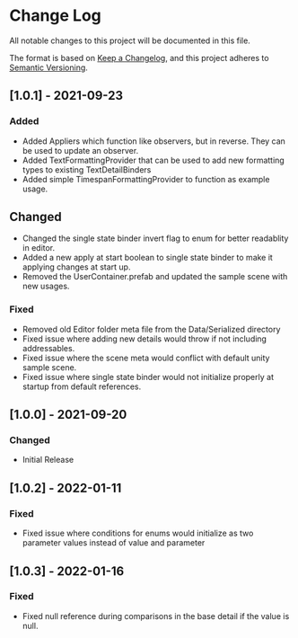 # Change Log
All notable changes to this project will be documented in this file.

The format is based on [Keep a Changelog](https://keepachangelog.com/en/1.0.0/),
and this project adheres to [Semantic Versioning](https://semver.org/spec/v2.0.0.html).

## [1.0.1] - 2021-09-23
### Added
- Added Appliers which function like observers, but in reverse. They can be used to update an observer.
- Added TextFormattingProvider that can be used to add new formatting types to existing TextDetailBinders
- Added simple TimespanFormattingProvider to function as example usage.

## Changed
- Changed the single state binder invert flag to enum for better readablity in editor.
- Added a new apply at start boolean to single state binder to make it applying changes at start up.
- Removed the UserContainer.prefab and updated the sample scene with new usages.

### Fixed
- Removed old Editor folder meta file from the Data/Serialized directory
- Fixed issue where adding new details would throw if not including addressables.
- Fixed issue where the scene meta would conflict with default unity sample scene.
- Fixed issue where single state binder would not initialize properly at startup from default references.

## [1.0.0] - 2021-09-20
### Changed
- Initial Release

## [1.0.2] - 2022-01-11
### Fixed
- Fixed issue where conditions for enums would initialize as two parameter values instead of value and parameter

## [1.0.3] - 2022-01-16
### Fixed
- Fixed null reference during comparisons in the base detail if the value is null.